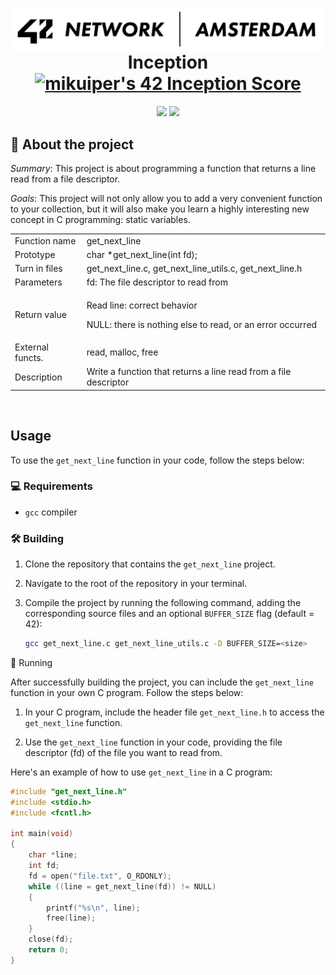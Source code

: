 <p align="center" style="margin-bottom: 0px !important;">
  <img width="600" src="https://github.com/mithraskuipers/mithraskuipers/blob/master/readme_srcs/42/logo.png?raw=true" alt="42_Network_Amsterdam" align="center"> </p>
<h1 align="center" style="margin-top: 0px;">Inception <a href="https://github.com/JaeSeoKim/badge42"><img src="https://badge42.vercel.app/api/v2/cl483ajsd008309l6suq9l256/project/3033162" alt="mikuiper's 42 Inception Score" /></a></h1>

<p align="center" style="margin-top: 0px;">
<img src="https://forthebadge.com/images/badges/made-with-c.svg"/>
<img src="https://forthebadge.com/images/badges/built-with-love.svg"/>
</p>

## :book: About the project

<em>Summary</em>: This project is about programming a function that returns a line read from a file descriptor.

<em>Goals</em>: This project will not only allow you to add a very convenient function to your collection, but it will also make you learn a highly interesting new concept in C programming: static variables.

<table>
<tbody>
<tr>
<td>Function name</td>
<td>get_next_line</td>
</tr>
<tr>
<td>Prototype</td>
<td>char *get_next_line(int fd);</td>
</tr>
<tr>
<td>Turn in files</td>
<td>get_next_line.c, get_next_line_utils.c, get_next_line.h</td>
</tr>
<tr>
<td>Parameters</td>
<td>fd: The file descriptor to read from</td>
</tr>
<tr>
<td>Return value</td>
<td>
<p>Read line: correct behavior</p>
<p>NULL: there is nothing else to read, or an error occurred</p>
</td>
</tr>
<tr>
<td>External functs.</td>
<td>read, malloc, free</td>
</tr>
<tr>
<td>Description</td>
<td>Write a function that returns a line read from a file descriptor</td>
</tr>
</tbody>
</table>
<p>&nbsp;</p>

## Usage

To use the `get_next_line` function in your code, follow the steps below:

### :computer: Requirements

- `gcc` compiler

### :hammer_and_wrench: Building

1. Clone the repository that contains the `get_next_line` project.
2. Navigate to the root of the repository in your terminal.
3. Compile the project by running the following command, adding the corresponding source files and an optional `BUFFER_SIZE` flag (default = 42):

   ```bash
   gcc get_next_line.c get_next_line_utils.c -D BUFFER_SIZE=<size>
   ```

:runner: Running

After successfully building the project, you can include the `get_next_line` function in your own C program. Follow the steps below:

1. In your C program, include the header file `get_next_line.h` to access the `get_next_line` function.

2. Use the `get_next_line` function in your code, providing the file descriptor (fd) of the file you want to read from.

Here's an example of how to use `get_next_line` in a C program:

```c
#include "get_next_line.h"
#include <stdio.h>
#include <fcntl.h>

int main(void)
{
    char *line;
    int fd;
    fd = open("file.txt", O_RDONLY);
    while ((line = get_next_line(fd)) != NULL)
    {
        printf("%s\n", line);
        free(line);
    }
    close(fd);
    return 0;
}

